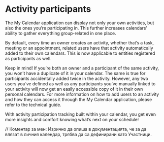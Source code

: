 # Activity participants

The My Calendar application can display not only your own activities, but also the ones you’re participating in. 
This further increases calendars’ ability to gather everything group-related in one place.
 
By default, every time an owner creates an activity, whether that’s a task, meeting or an appointment, related users have that activity automatically added to their own calendars. This is now applicable to entities registered as participants as well. 
 
Keep in mind!
If you’re both an owner and a participant of the same activity, you won’t have a duplicate of it in your calendar. The same is true for participants accidentally added twice in the activity. 
However, any two users you’ve defined as well as any participants you’ve manually linked to your activity will now get an easily accessible copy of it in their own personal calendars.
For more information on how to add users to an activity and how they can access it through the My Calendar application, please refer to the technical guide.
 
With activity participation tracking built within your calendar, you get even more insights and comfort knowing what’s next on your schedule!

 // Коментар за мен: Изрично да опиша в документацията, че за да влязат в личния календар, трябва да са дефинирани като Участници.

